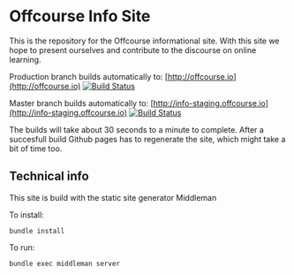 # Offcourse Info Site

This is the repository for the Offcourse informational site. With this site we hope to present ourselves and contribute to the discourse on online learning.

Production branch builds automatically to: [http://offcourse.io](http://offcourse.io) [![Build Status](https://travis-ci.org/OffCourse/offcourse-info.svg?branch=production)](https://travis-ci.org/OffCourse/offcourse-info)

Master branch builds automatically to: [http://info-staging.offcourse.io](http://info-staging.offcourse.io)
[![Build Status](https://travis-ci.org/OffCourse/offcourse-info.svg?branch=master)](https://travis-ci.org/OffCourse/offcourse-info)

The builds will take about 30 seconds to a minute to complete. After a succesfull build Github pages has to regenerate the site, which might take a bit of time too.

## Technical info

This site is build with the static site generator Middleman

To install:
```
bundle install
```

To run:
``` 
bundle exec middleman server
```